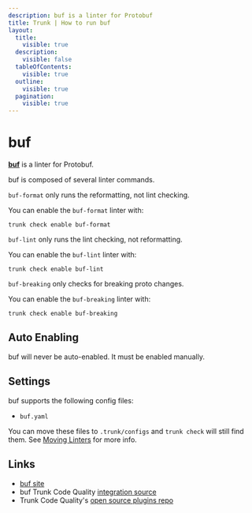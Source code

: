 ```yaml
---
description: buf is a linter for Protobuf
title: Trunk | How to run buf
layout:
  title:
    visible: true
  description:
    visible: false
  tableOfContents:
    visible: true
  outline:
    visible: true
  pagination:
    visible: true
---
```


# buf

[**buf**](https://github.com/bufbuild/buf#readme) is a linter for Protobuf.


buf is composed of several linter commands.
    
`buf-format` only runs the reformatting, not lint checking.

You can enable the `buf-format` linter with:

```shell
trunk check enable buf-format
```

`buf-lint` only runs the lint checking, not reformatting.

You can enable the `buf-lint` linter with:

```shell
trunk check enable buf-lint
```

`buf-breaking` only checks for breaking proto changes.

You can enable the `buf-breaking` linter with:

```shell
trunk check enable buf-breaking
```


## Auto Enabling

buf will never be auto-enabled. It must be enabled manually.

## Settings

buf supports the following config files:
* `buf.yaml`

You can move these files to `.trunk/configs` and `trunk check` will still find them. See [Moving Linters](../configure-linters.md#moving-linters) for more info.




## Links

- [buf site](https://github.com/bufbuild/buf#readme)
- buf Trunk Code Quality [integration source](https://github.com/trunk-io/plugins/tree/main/linters/buf)
- Trunk Code Quality's [open source plugins repo](https://github.com/trunk-io/plugins/tree/main)
